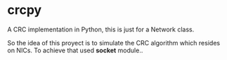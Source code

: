 # crcpy
A CRC implementation in Python, this is just for a Network class.

So the idea of this proyect is to simulate the CRC algorithm which resides on NICs. To achieve that used **socket** module..



